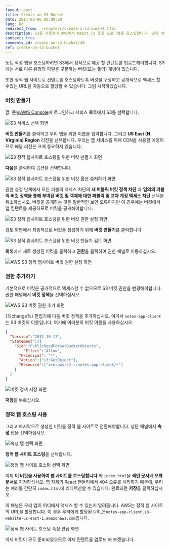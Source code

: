 ```yaml
---
layout: post
title: Create an S3 Bucket
date: 2017-02-06 00:00:00
lang: ko
redirect_from:  /chapters/create-a-s3-bucket.html
description: S3를 사용하여 AWS에서 React.js 응용 프로그램을 호스팅합니다. 먼저 버킷 정책을 사용하여 S3 버킷을 구성하고 AWS 콘솔을 통해 정적 웹 호스팅을 활성화해야 응용 프로그램을 업로드할 수 있습니다.
context: true
comments_id: create-an-s3-bucket/48
ref: create-an-s3-bucket
---
```


노트 작성 앱을 호스팅하려면 S3에서 정적으로 제공 할 컨텐트를 업로드해야합니다. S3에는 서로 다른 유형의 파일을 구분하는 버킷(또는 폴더) 개념이 있습니다.

또한 정적 웹 사이트로 컨텐트를 호스팅하도록 버킷을 구성하고 공개적으로 액세스 할 수있는 URL을 자동으로 할당할 수 있습니다. 그럼 시작하겠습니다.

### 버킷 만들기 

먽, 콘솔[AWS Console](https://console.aws.amazon.com)에 로그인하고 서비스 목록에서 S3를 선택합니다.

![S3 서비스 선택 화면](/assets/select-s3-service.png)

**버킷 만들기**를 클릭하고 우리 앱을 위한 이름을 입력합니다. 그리고 **US East (N. Virginia) Region** 리전을 선택합니다. 우리는 앱 서비스를 위해 CDN을 사용할 예정이므로 해당 리전은 크게 중요하지 않습니다.

![S3 정적 웹사이트 호스팅을 위한 버킷 만들기 화면](/assets/create-s3-bucket-1-name.png)

**다음**을 클릭하여 옵션을 선택합니다.

![S3 정적 웹사이트 호스팅을 위한 버킷 옵션 설저하기 화면](/assets/create-s3-bucket-2-configure-options.png)

권한 설정 단계에서 모든 퍼블릭 액세스 차단의 **새 퍼블릭 버킷 정책 차단** 과 **임의의 퍼블릭 버킷 정책을 통해 부여된 버킷 및 객체에 대한 퍼블릭 및 교차 계정 액세스 차단** 선택을 취소하십시오. 버킷을 공개하는 것은 일반적인 보안 오류이지만 이 경우에는 버킷에서 앱 컨텐트를 제공하므로 버킷을 공개해야합니다.

![S3 정적 웹사이트 호스팅을 위한 버킷 권한 설정 화면](/assets/create-s3-bucket-3-permissions.png)

검토 화면에서 최종적으로 버킷을 생성하기 위해 **버킷 만들기**를 클릭합니다.

![S3 정적 웹사이트 호스팅을 위한 버킷 만들기 검토 화면](/assets/create-s3-bucket-4-review.png)

목록에서 새로 생성된 버킷을 클릭하고 **권한**을 클릭하여 권한 패널로 이동하십시오.

![AWS S3 정적 웹사이트 버킷 권한 설정 화면](/assets/select-bucket-permissions.png)

### 권한 추가하기

기본적으로 버킷은 공개적으로 액세스할 수 없으므로 S3 버킷 권한을 변경해야합니다. 권한 패널에서 **버킷 정책**을 선택하십시오.

![AWS S3 버킷 권한 추가 화면](/assets/add-bucket-policy.png)

{%change%} 편집기에 다음 버킷 정책을 추가하십시오. 여기서 `notes-app-client`는 S3 버킷의 이름입니다. 여기에 여러분의 버킷 이름을 사용하십시오. 

``` json
{
  "Version":"2012-10-17",
  "Statement":[{
	"Sid":"PublicReadForGetBucketObjects",
        "Effect":"Allow",
	  "Principal": "*",
      "Action":["s3:GetObject"],
      "Resource":["arn:aws:s3:::notes-app-client/*"]
    }
  ]
}
```

![버킷 정책 저장 화면](/assets/save-bucket-policy.png)

**저장**을 누르십시오.

### 정적 웹 호스팅 사용

그리고 마지막으로 생성한 버킷을 정적 웹 사이트로 전환해야합니다. 상단 패널에서 **속성** 탭을 선택하십시오.

![속성 탭 선택 화면](/assets/select-bucket-properties.png)

**정적 웹 사이트 호스팅**을 선택합니다.

![정정 웹 사이트 호스팅 선택 화면](/assets/select-static-website-hosting.png)

이제 **이 버킷을 사용하여 웹 사이트를 호스팅합니다** 와 `index.html`을 **색인 문서**와 **오류 문서**로 지정하십시오. 앱 자체의 React 핸들러에서 404 오류를 처리하기 때문에, 우리는 에러를 간단히 `index.html`에 리디렉션할 수 있습니다. 완료되면 **저장**을 클릭하십시오.

이 패널은 우리 앱이 어디에서 액세스 할 수 있는지 알려줍니다. AWS는 정적 웹 사이트의 URL을 할당합니다. 이 경우 우리에게 할당된 URL은`notes-app-client.s3-website-us-east-1.amazonaws.com`입니다.

![정적 웹 사이트 호스팅 속정 편집 화면](/assets/edit-static-web-hosting-properties.png)

이제 버킷이 모두 준비되었으므로 이제 컨텐트을 업로드 해 보겠습니다.
